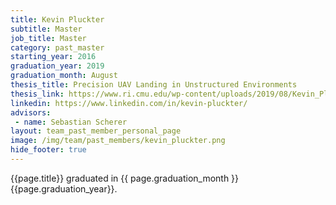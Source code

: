 ```yaml
---
title: Kevin Pluckter
subtitle: Master
job_title: Master
category: past_master
starting_year: 2016
graduation_year: 2019
graduation_month: August
thesis_title: Precision UAV Landing in Unstructured Environments
thesis_link: https://www.ri.cmu.edu/wp-content/uploads/2019/08/Kevin_Pluckter_Masters_Thesis.pdf
linkedin: https://www.linkedin.com/in/kevin-pluckter/
advisors:
 - name: Sebastian Scherer
layout: team_past_member_personal_page
image: /img/team/past_members/kevin_pluckter.png
hide_footer: true
---
```


{{page.title}} graduated in {{ page.graduation_month }} {{page.graduation_year}}.

